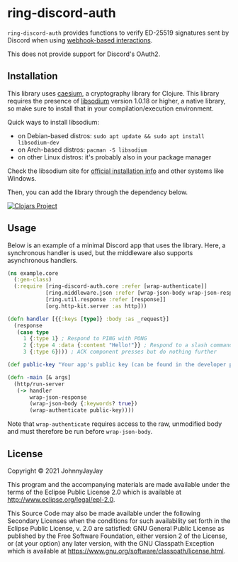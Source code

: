 # ring-discord-auth

`ring-discord-auth` provides functions to verify ED-25519 signatures sent by Discord when using [webhook-based interactions](https://discord.com/developers/docs/interactions/slash-commands#receiving-an-interaction).

This does not provide support for Discord's OAuth2.

## Installation

This library uses [caesium](https://github.com/lvh/caesium), a cryptography library for Clojure. This library requires the presence of [libsodium](https://doc.libsodium.org/) version 1.0.18 or higher, a native library, so make sure to install that in your compilation/execution environment.

Quick ways to install libsodium:
- on Debian-based distros: `sudo apt update && sudo apt install libsodium-dev`
- on Arch-based distros: `pacman -S libsodium`
- on other Linux distros: it's probably also in your package manager

Check the libsodium site for [official installation info](https://doc.libsodium.org/installation) and other systems like Windows.

Then, you can add the library through the dependency below.

[![Clojars Project](https://img.shields.io/clojars/v/com.github.johnnyjayjay/ring-discord-auth.svg)](https://clojars.org/com.github.johnnyjayjay/ring-discord-auth)

## Usage

Below is an example of a minimal Discord app that uses the library. Here, a synchronous handler is used, but the middleware also supports asynchronous handlers.

``` clojure
(ns example.core
  (:gen-class)
  (:require [ring-discord-auth.core :refer [wrap-authenticate]]
            [ring.middleware.json :refer [wrap-json-body wrap-json-response]]
            [ring.util.response :refer [response]]
            [org.http-kit.server :as http]))

(defn handler [{{:keys [type]} :body :as _request}]
  (response
   (case type
     1 {:type 1} ; Respond to PING with PONG
     2 {:type 4 :data {:content "Hello!"}} ; Respond to a slash command with "Hello!"
     3 {:type 6}))) ; ACK component presses but do nothing further

(def public-key "Your app's public key (can be found in the developer portal)")

(defn -main [& args]
  (http/run-server
   (-> handler
       wrap-json-response
       (wrap-json-body {:keywords? true})
       (wrap-authenticate public-key))))
```

Note that `wrap-authenticate` requires access to the raw, unmodified body and must therefore be run before `wrap-json-body`.

## License

Copyright © 2021 JohnnyJayJay

This program and the accompanying materials are made available under the
terms of the Eclipse Public License 2.0 which is available at
http://www.eclipse.org/legal/epl-2.0.

This Source Code may also be made available under the following Secondary
Licenses when the conditions for such availability set forth in the Eclipse
Public License, v. 2.0 are satisfied: GNU General Public License as published by
the Free Software Foundation, either version 2 of the License, or (at your
option) any later version, with the GNU Classpath Exception which is available
at https://www.gnu.org/software/classpath/license.html.
